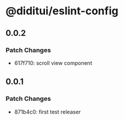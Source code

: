 # @diditui/eslint-config

## 0.0.2

### Patch Changes

- 617f710: scroll view component

## 0.0.1

### Patch Changes

- 871b4c0: first test releaser
